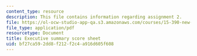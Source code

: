 ```yaml
---
content_type: resource
description: This file contains information regarding assignment 2.
file: https://ol-ocw-studio-app-qa.s3.amazonaws.com/courses/15-390-new-enterprises-spring-2013/bf27ca592dd8f212f2c4a916d605f608_MIT15_390S13_assgn2sheet.pdf
file_type: application/pdf
resourcetype: Document
title: Executive summary score sheet
uid: bf27ca59-2dd8-f212-f2c4-a916d605f608
---
```


